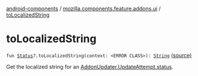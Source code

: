 [android-components](../index.md) / [mozilla.components.feature.addons.ui](index.md) / [toLocalizedString](./to-localized-string.md)

# toLocalizedString

`fun `[`Status`](../mozilla.components.feature.addons.update/-addon-updater/-status/index.md)`?.toLocalizedString(context: <ERROR CLASS>): `[`String`](https://kotlinlang.org/api/latest/jvm/stdlib/kotlin/-string/index.html) [(source)](https://github.com/mozilla-mobile/android-components/blob/master/components/feature/addons/src/main/java/mozilla/components/feature/addons/ui/Extensions.kt#L52)

Get the localized string for an [AddonUpdater.UpdateAttempt.status](../mozilla.components.feature.addons.update/-addon-updater/-update-attempt/status.md).


